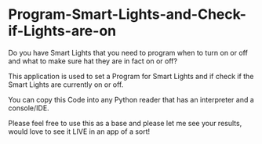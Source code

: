 # Program-Smart-Lights-and-Check-if-Lights-are-on
Do you have Smart Lights that you need to program when to turn on or off and what to make sure hat they are in fact on or off?

This application is used to set a Program for Smart Lights and if check if the Smart Lights are currently on or off.

You can copy this Code into any Python reader that has an interpreter and a console/IDE.

Please feel free to use this as a base and please let me see your results, would love to see it LIVE in an app of a sort!
